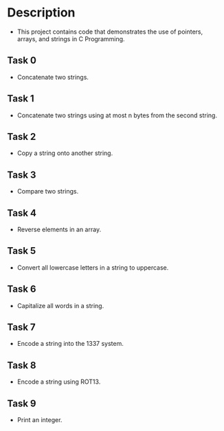 # Description
- This project contains code that demonstrates the use of pointers, arrays, and strings in C Programming.

## Task 0
- Concatenate two strings.

## Task 1
- Concatenate two strings using at most n bytes from the second string.

## Task 2
- Copy a string onto another string.

## Task 3
- Compare two strings.

## Task 4
- Reverse elements in an array.

## Task 5
- Convert all lowercase letters in a string to uppercase.

## Task 6
- Capitalize all words in a string.

## Task 7
- Encode a string into the 1337 system.

## Task 8
- Encode a string using ROT13.

## Task 9
- Print an integer.

